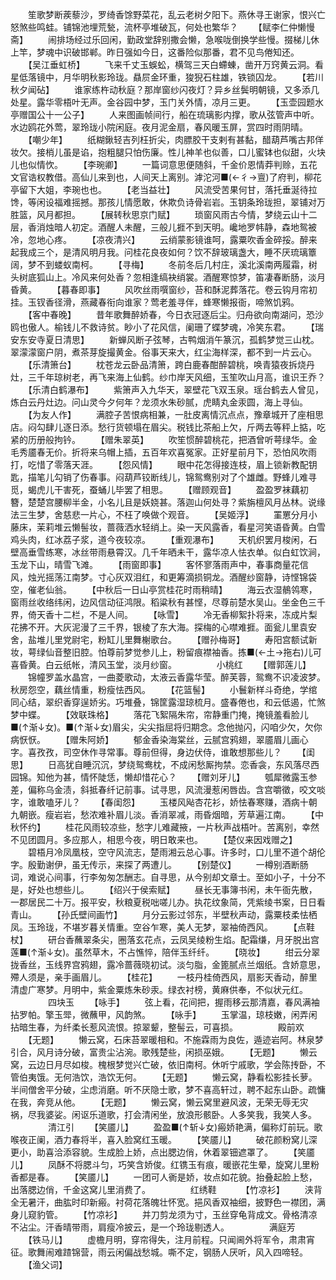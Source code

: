<!-- { "loadSidebar": true } -->
　　笙歌梦断蒺藜沙，罗绮香馀野菜花，乱云老树夕阳下。燕休寻王谢家，恨兴亡怒煞些鸣蛙。铺锦池埋荒甃，流杯亭堆破瓦，何处也繁华？
　　【赋李仁仲懒慢斋】
　　闹排场经过乐回闲，勤政堂辞别撒会懒，急喉咙倒换学些慢。掇梯儿休上竿，梦魂中识破邯郸。昨日强如今日，这番险似那番，君不见鸟倦知还。
　　【吴江垂虹桥】
　　飞来千丈玉蜈蚣，横驾三天白螮蝀，凿开万窍黄云洞。看星低落镜中，月华明秋影玲珑。贔屃金环重，狻猊石柱雄，铁锁囚龙。
　　【若川秋夕闻砧】
　　谁家练杵动秋庭？那岸窗纱闪夜灯？异乡丝鬓明朝镜，又多添几处星。露华零梧叶无声。金谷园中梦，玉门关外情，凉月三更。
　　【玉壶园题水亭赠国公十一公子】
　　人来图画帧间行，船在琉璃影内撑，歌从弦管声中听。水边鸥花外莺，翠玲珑小院闲庭。夜月泥金扇，春风暖玉屏，赏四时雨阴晴。
　　【嘲少年】
　　纸糊鍬轻吉列枉折尖，肉膘胶干支剌有甚黏，醋葫芦嘴古邦佯妆欠。接梢儿虽是谄，抱粗腿只怕伤廉。性儿神羊也似善，口儿蜜钵也似甜，火块儿也似情忺。
　　【李琬卿】
　　一篇词意思便随斜，千金价恩情莽判赊，五花文官诰权教借。高仙儿来到也，人间天上离别。滹沱河■(←彳→亶)了府判，柳花亭留下大姐，李琬也也。
　　【老当益壮】
　　风流受苦果何甘，落托垂涎待拉馋，等闲设福难摇撼。那孩儿情愿敢，休欺负诗骨岩岩。玉钥条玲珑担，翠铺对万胜篮，风月都担。
　　【展转秋思京门赋】
　　琐窗风雨古今情，梦绕云山十二层，香消烛暗人初定。酒醒人未醒，三般儿捱不到天明。巉地罗帏静，森地鸳被冷，忽地心疼。
　　【凉夜清兴】
　　云绡蒙影镜谁呵，露粟吹香金碎挼。醉来起我成三个，是清风明月我。问桂花良夜如何？饮不辞玻璃盏大，睡不厌琉璃簟阔，梦不到蝼蚁南柯。
　　【寻梅】
　　冬前冬后几村庄，溪北溪南两履霜，树头树底狐山上。冷风来何处香？忽相逢缟袂绡裳。酒醒寒惊梦，笛凄春断肠，淡月昏黄。
　　【暮春即事】
　　风吹丝雨噀窗纱，苔和酥泥葬落花。卷云钩月帘初挂。玉钗香径滑，燕藏春衔向谁家？莺老羞寻伴，蜂寒懒报衙，啼煞饥鸦。
　　【客中春晚】
　　昔年歌舞醉娇春，今日衣冠逐后尘。归舟欲向南湖问，恐沙鸥也傲人。榆钱儿不救诗贫。眇小了花风信，阑珊了蝶梦魂，冷笑东君。
　　【瑞安东安寺夏日清思】
　　新蝉风断子弦琴，古鸭烟消午篆沉，孤鹤梦觉三山枕。翠濛濛窗户阴，煮茶芽旋撮黄金。俗事天来大，红尘海样深，都不到一片云心。
　　【乐清箫台】
　　枕苍龙云卧品清箫，跨白鹿春酣醉碧桃，唤青猿夜拆烧丹灶，三千年琼树老，再飞来海上仙鹤。纱巾岸天风细，玉笙吹山月高，谁识王乔？
　　【乐清白鹤瀑布】
　　紫箫声入九华天，翠壁花飞双玉泉。瑶台鹤去人曾见，炼白云丹灶边。问山灵今夕何年？龙须水朱砂腻，虎睛丸金汞圆，海上寻仙。
　　【为友人作】
　　满腔子苦恨病相兼，一肚皮离情沉点点，豫章城开了座相思店。闷勾肆儿逐日添。愁行货顿塌在眉尖。税钱比茶船上欠，斤两去等秤上掂，吃紧的历册般拘钤。
　　【赠朱翠英】
　　吹笙惯醉碧桃花，把酒曾听萼绿华。金毛秀靥春无价。折将来乌帽上插，五百年欢喜冤家。正好星前月下，恐怕风吹雨打，吃惜了零落天涯。
　　【怨风情】
　　眼中花怎得接连枝，眉上锁新教配钥匙，描笔儿勾销了伤春事。闷葫芦铰断线儿，锦鸳鸯别对了个雄雌。野蜂儿难寻觅，蝎虎儿干害死，蚕蛹儿毕罢了相思。
　　【赠顾观音】
　　盈盈罗袜藕初簪，楚楚宫腰柳半金，小名儿且是妖娆甚。落迦山何处寻？紫旃檀风月丛林。说缘法三生梦，舍慈悲一片心，不枉了唤做个观音。
　　【吴姬浮】
　　罣罳分月小藤床，茉莉堆云懒髻妆，蔷薇洒水轻绡上。染一天风露香，看星河笑语昏黄。白雪鸡头肉，红冰荔子浆，道今夜较凉。
　　【重观瀑布】
　　天机织罢月梭闲，石壁高垂雪练寒，冰丝带雨悬霄汉。几千年晒未干，露华凉人怯衣单。似白虹饮涧，玉龙下山，晴雪飞滩。
　　【雨窗即事】
　　客怀寥落雨声中，春事商量花信风，烛光摇荡江南梦。寸心灰双泪红，和更筹滴损铜龙。酒醒纱窗静，诗悭锦袋空，催老仙翁。
　　【中秋后一日山亭赏桂花时雨稍晴】
　　海云衣湿鶺鸰寒，窗雨丝收络纬闲，边风信动征鸿限。稻粱秋有甚悭，尽尊前楚水吴山。坐金色三千界，倚天香十二栏，不是人间。
　　【咏雪】
　　冷无香柳絮扑将来，冻成片梨花拂不开。大灰泥漫了三千界，银棱了东大海。探梅的心噤难捱。面瓮儿里袁安舍，盐堆儿里党尉宅，粉缸儿里舞榭歌台。
　　【赠孙梅哥】
　　寿阳宫额试新妆，萼绿仙音整旧腔。怕尊前梦觉参儿上，粉留痕襟袖香。拣■(←土→拖右)儿可喜昏黄。白云纸帐，清风玉堂，淡月纱窗。
　　
　　小桃红
　　【赠郭莲儿】
　　锦幢罗盖水晶宫，一曲菱歌动，太液云香露华莹。醉芙蓉，鸳鸯不识凌波梦。秋房怨空，藕丝情重，粉瘦怯西风。
　　【花篮髻】
　　小鬟新样斗奇绝，学绾同心结，翠织香穿逞娇劣。巧堆叠，锦筐露湿琼梳月。盛春倦也，和云低遏，忙煞梦中蝶。
　　【效联珠格】
　　落花飞絮隔朱帘，帘静重门掩，掩镜羞看脸儿■(↑渐↓女)。■(↑渐↓女)眉尖，尖尖指屈将归期念。念他抛闪，闪咱少欠，欠你病恹恹。
　　【赠朱阿娇】
　　郁金香染海棠丝，云腻宫鸦翅，翠靥眉儿画心字。喜孜孜，司空休作寻常事。尊前但得，身边伏侍，谁敢想那些儿？
　　【闺思】
　　日高犹自睡沉沉，梦绕鸳鸯枕，不成闲愁厮拘禁。恋香衾，东风落尽西园锦。知他为甚，情怀陡恁，懒却惜花心？
　　【赠刘牙儿】
　　瓠犀微露玉参差，偏称乌金渍，斜抵春纤记前事。试寻思，风流漫惹闲唇齿。含宫嚼徵，咬文啖字，谁敢嗑牙儿？
　　【春闺怨】
　　玉楼风飐杏花衫，娇怯春寒赚，酒病十朝九朝嵌。瘦岩岩，愁浓难补眉儿淡。香消翠减，雨昏烟暗，芳草遍江南。
　　【中秋怀约】
　　桂花风雨较凉些，愁字儿难藏掖，一片秋声战梧叶。苦离别，幸然不见团圆月。多应那人，相思今夜，明日敢来也。
　　【楚仪来因戏赠之】
　　碧梧月冷凤凰枝，空守风流志，楚雨湘云总心事。许多时，口儿里不道个胡伦字。殷勤谢伊，虽无传示，来探了两遭儿。
　　【别楚仪】
　　一樽别酒断肠词，难说心间事，行李匆匆怎酬志。自寻思，从今别却文章士。至如小子，十分不是，好处也想些儿。
　　【绍兴于侯索赋】
　　昼长无事簿书闲，未午衙先散，一郡居民二十万。报平安，秋粮夏税咄嗟儿办。执花纹象简，凭紫绫书案，日日看青山。
　　【孙氏壁间画竹】
　　月分云影过邻东，半壁秋声动，露粟枝柔怯栖凤。玉玲珑，不堪岁暮关情重。空谷乍寒，美人无梦，翠袖倚西风。
　　【点鞋杖】
　　研台香蘸翠条尖，圈落玄花点，云凤吴绫粉生焰。配霜缣，月牙脱出宫莲■(↑渐↓女)。虽然草木，不占憔悴，陪伴玉纤纤。
　　【晓妆】
　　绀云分翠拢香丝，玉线界宫鸦翅，露冷蔷薇晓初试。淡匀脂，金篦腻点兰烟纸。含娇意思，殢人须是，亲手画眉儿。
　　【桂花】
　　一枝丹桂倚西风，扇影天香动，醉里清虚广寒梦。月明中，紫金粟炼朱砂汞。绿衣衬榜，黄麻供奉，不似状元红。
　　
　　四块玉
　　【咏手】
　　弦上看，花间把，握雨移云那清嘉，春风满袖拈罗帕。擎玉斝，微蘸甲，风韵煞。
　　【咏手】
　　玉掌温，琼枝嫩，闲弄闲拈暗生春，为纤柔长惹风流恨。掠翠颦，整髻云，可喜损。
　　
　　殿前欢
　　【无题】
　　懒云窝，石床苔翠暖相和。不施霖雨为良佐，遁迹岩阿。林泉梦引合，风月诗分破，富贵尘沾涴。歌残楚些，闲损巫娥。
　　【无题】
　　懒云窝，云边日月尽如梭。槐根梦觉兴亡破，依旧南柯。休听宁戚歌，学会陈抟卧，不管伯夷饿。无何浩饮，浩饮无何。
　　【无题】
　　懒云窝，静看松影挂长萝。半间僧舍平分破，尘虑消磨。听不厌隐士歌，梦不喜高轩过，聘不起东山卧。疏慵在我，奔竞从他。
　　【无题】
　　懒云窝，懒云窝里避风波，无荣无辱无灾祸，尽我婆娑。闲讴乐道歌，打会清闲坐，放浪形骸卧。人多笑我，我笑人多。
　　
　　清江引
　　【笑靥儿】
　　盈盈■(↑斩↓女)瘢娇艳满，偏称灯前玩。歌喉夜正阑，酒力春将半，喜入脸窝红玉暖。
　　【笑靥儿】
　　破花颜粉窝儿深更小，助喜洽添容貌。生成脸上娇，点出腮边俏，休着翠钿遮罩了。
　　【笑靥儿】
　　凤酥不将腮斗匀，巧笑含娇俊。红镌玉有痕，暖嵌花生晕，旋窝儿里粉香都是春。
　　【笑靥儿】
　　一团可人衠是娇，妆点如花貌。抬叠起脸上愁，出落腮边俏，千金这窝儿里消费了。
　　
　　红绣鞋
　　　【竹凉衫】
　　浃背全无暑汗，曲肱时印新瘢。衬荷花落魄壮怀宽。挹风香双袖细，披野色一襟团，满身儿窥豹管。
　　【竹凉衫】
　　并刀剪龙须为寸，玉丝穿龟背成文。骨格清凉不沾尘。汗香晴带雨，肩瘦冷披云，是一个玲珑剔透人。
　　
　　满庭芳
　　【铁马儿】
　　虚檐月明，穿帘得失，注月前程。只闻阃外将军令，肃肃宵征。歌舞闹难蹅锦营，雨云闲偏战愁城。嘶不定，钢肠人厌听，风入四啼轻。
　　【渔父词】
